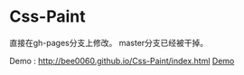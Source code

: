 # Css-Paint

直接在gh-pages分支上修改。 master分支已经被干掉。

Demo : http://bee0060.github.io/Css-Paint/index.html
[Demo](http://bee0060.github.io/Css-Paint/index.html) 